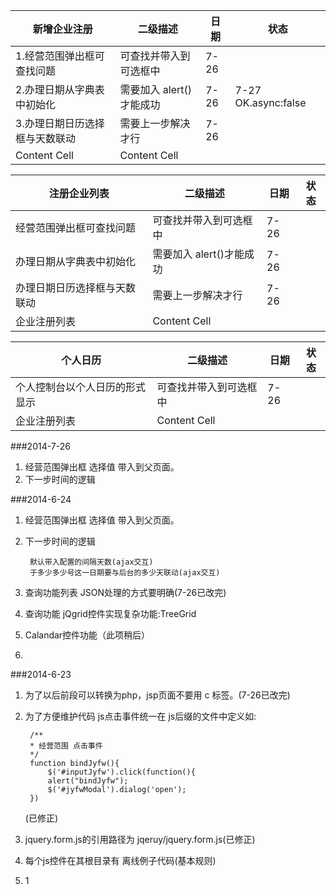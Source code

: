 新增企业注册  	 	  	 | 二级描述 			|日期 | 状态
------------------------| ---------------------|----|-----
1.经营范围弹出框可查找问题 | 可查找并带入到可选框中  	|7-26|
2.办理日期从字典表中初始化 | 需要加入 alert()才能成功	|7-26|7-27 OK.async:false 
3.办理日期日历选择框与天数联动 | 需要上一步解决才行	|7-26|
Content Cell  			| Content Cell  		|    |


注册企业列表  	 	  	 | 二级描述 				|日期 | 状态
------------------------| -----------------------|----|-----
经营范围弹出框可查找问题 | 可查找并带入到可选框中  	|7-26|
办理日期从字典表中初始化 | 需要加入 alert()才能成功	|7-26|
办理日期日历选择框与天数联动 | 需要上一步解决才行		|7-26|
企业注册列表 		     | Content Cell  			|    |



个人日历      	 	     | 二级描述 				|日期 | 状态
------------------------| -----------------------|----|-----
个人控制台以个人日历的形式显示| 可查找并带入到可选框中    |7-26|
企业注册列表 		      | Content Cell  			|    |

###2014-7-26
1. 经营范围弹出框 选择值 带入到父页面。
2. 下一步时间的逻辑

###2014-6-24
1. 经营范围弹出框 选择值 带入到父页面。
2. 下一步时间的逻辑

		默认带入配置的间隔天数(ajax交互)
		于多少多少号这一日期要与后台的多少天联动(ajax交互)
			
3. 查询功能列表 JSON处理的方式要明确(7-26已改完)
4. 查询功能 jQgrid控件实现复杂功能:TreeGrid
5. Calandar控件功能（此项稍后）
6. 
	




###2014-6-23
1. 为了以后前段可以转换为php，jsp页面不要用 c 标签。(7-26已改完)
2. 为了方便维护代码 js点击事件统一在 js后缀的文件中定义如:
	
		/**
 		* 经营范围 点击事件
 		*/
		function bindJyfw(){
    		$('#inputJyfw').click(function(){
        	alert("bindJyfw");
        	$('#jyfwModal').dialog('open');
    	})
   (已修正)
3. jquery.form.js的引用路径为 jqeruy/jquery.form.js(已修正)
4. 每个js控件在其根目录有 离线例子代码(基本规则)
5. 1




